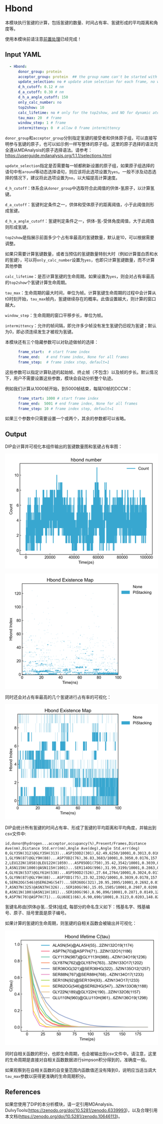 # Hbond

本模块执行氢键的计算，包括氢键的数量、时间占有率、氢键形成的平均距离和角度等。

使用本模块前请注意[前置处理](https://duivyprocedures-docs.readthedocs.io/en/latest/Framework.html#id7)已经完成！

## Input YAML

```yaml
  - Hbond:
      donor_group: protein
      acceptor_group: protein  ## the group name can't be started with number
      update_selection: no # update atom selection for each frame, no will be fast
      d_h_cutoff: 0.12 # nm
      d_a_cutoff: 0.30 # nm
      d_h_a_angle_cutoff: 150
      only_calc_number: no
      top2show: 10
      calc_lifetime: no # only for the top2show, and NO for dynamic atom selection
      tau_max: 20  # frame
      window_step: 1 # frame
      intermittency: 0  # allow 0 frame intermittency
```

`donor_group`和`acceptor_group`分别指定氢键的接受者和供体原子组，可以直接写明参与氢键的原子，也可以如示例一样写整体的原子组。这里的原子选择的语法完全遵从MDAnalysis的原子选择语法。请参考：https://userguide.mdanalysis.org/1.1.1/selections.html

`update_selection`指定是否需要每一帧都刷新设置的原子组，如果原子组选择的语句中有`around`等动态选择语句，则应该将此选项设置为`yes`。一般不涉及动态选择的情况下，建议将此选项设置为`no`，以大幅提高计算速度。

`d_h_cutoff`：体系会从`donor_group`中选取符合此阈值的供体-氢原子，以计算氢键。

`d_a_cutoff`：氢键判定条件之一，供体和受体原子的距离阈值，小于此阈值则形成氢键。

`d_h_a_angle_cutoff`：氢键判定条件之一，供体-氢-受体角度阈值，大于此阈值则形成氢键。

`top2show`是指展示前面多少个占有率最高的氢键数量，默认是10，可以根据需要调整。

如果只需要计算氢键数量，或者当预估的氢键数量特别大时（例如计算蛋白质和水的氢键），可以将`only_calc_number`设置为`yes`，也即只计算氢键数量，而不计算其他参数

`calc_lifetime`：是否计算氢键的生命周期。如果设置为`yes`，则会对占有率最高的`top2show`个氢键计算生命周期。

`tau_max`：生命周期的最大时间，单位为帧。计算氢键生命周期的过程中会计算从t0时刻开始，`tau_max`帧内，氢键继续存在的概率。此值设置越大，则计算的窗口越大。

`window_step`：生命周期的窗口平移步长，单位为帧。

`intermittency`：允许的帧间隔，即允许多少帧没有发生氢键仍旧视为氢键；默认为0，即必须连续发生才被视为氢键。

本模块还有三个隐藏参数可以对轨迹做帧的选择：

```yaml
      frame_start:  # start frame index
      frame_end:   # end frame index, None for all frames
      frame_step:  # frame index step, default=1
```

这些参数可以指定计算轨迹的起始帧、终止帧（不包含）以及帧的步长。默认情况下，用户不需要设置这些参数，模块会自动分析整个轨迹。

例如我们计算从1000帧开始，到5000帧结束，每隔10帧的DCCM：

```yaml
      frame_start: 1000 # start frame index
      frame_end:  5001 # end frame index, None for all frames
      frame_step: 10 # frame index step, default=1
```

如果三个参数中只需要设置一个或两个，其余的参数都可以省略。

## Output

DIP会计算并可视化本组件输出的氢键数量图和氢键占有率图：

![hbond_number](static/hbond_hbnum.png)

![hbond_map](static/hbond_hbmap.png)

同时还会对占有率最高的几个氢键进行占有率的可视化：

![hbond_top](static/hbond_hbmap_top10.png)

DIP会统计所有氢键的时间占有率、形成了氢键的平均距离和平均角度，并输出到csv文件中:

```csv
id,donor@hydrogen...acceptor,occupancy(%),Present/Frames,Distance Ave(nm),Distance Std.err(nm),Angle Ave(deg),Angle Std.err(deg)
0,GLY35N(312)@GLY35H(313)...ASP33OD2(301),62.49,6250/10001,0.3013,0.0162,147.63,12.51 
1,GLY9N(87)@GLY9H(88)...ASP7OD2(76),36.83,3683/10001,0.3050,0.0176,157.13,11.11 
2,LEU122N(1058)@LEU122H(1059)...ASP85OD1(750),35.42,3542/10001,0.3039,0.0177,154.75,12.04 
3,ASN115N(1000)@ASN115H(1001)...SER114OG(996),31.99,3199/10001,0.2863,0.0147,130.56,6.46  
4,GLY61N(537)@GLY61H(538)...ASP59OD2(526),27.64,2764/10001,0.3024,0.0170,144.69,13.23 
5,GLY9N(87)@GLY9H(88)...ASP7OD1(75),23.92,2392/10001,0.3039,0.0178,157.33,11.05 
6,SER62OG(546)@SER62HG(547)...SER36OG(321),20.95,2095/10001,0.2692,0.0153,163.43,9.16  
7,ASN37N(325)@ASN37H(326)...SER10OG(96),15.05,1505/10001,0.2987,0.0200,157.07,12.61 
8,ASN11N(100)@ASN11H(101)...SER10OG(96),8.96,896/10001,0.2871,0.0149,129.49,6.58  
9,ASP7N(70)@ASP7H(71)...GLU6OE1(66),6.90,690/10001,0.3123,0.0203,148.82,13.48 
```

氢键名称由[供体@氢...受体]组成, 每部分的命名含义如下：残基名字、残基编号、原子、括号里面是原子编号。

如果计算的氢键的生命周期，则氢键的自相关函数会被输出并可视化：

![hbond_lifetime](static/hbond_top10_lifetime.png)

同时自相关函数的积分，也即生命周期，也会被输出到csv文件中。请注意，这里的生命周期是直接对自相关函数数据进行simpson积分得到的，准确度一般。

如果观察到在自相关函数的自变量范围内函数值还没有降到0，说明应当适当调大`tau_max`参数以获得更准确的生命周期积分。

## References

如果您使用了DIP的本分析模块，请一定引用MDAnalysis、DuIvyTools(https://zenodo.org/doi/10.5281/zenodo.6339993)，以及合理引用本文档(https://zenodo.org/doi/10.5281/zenodo.10646113)。